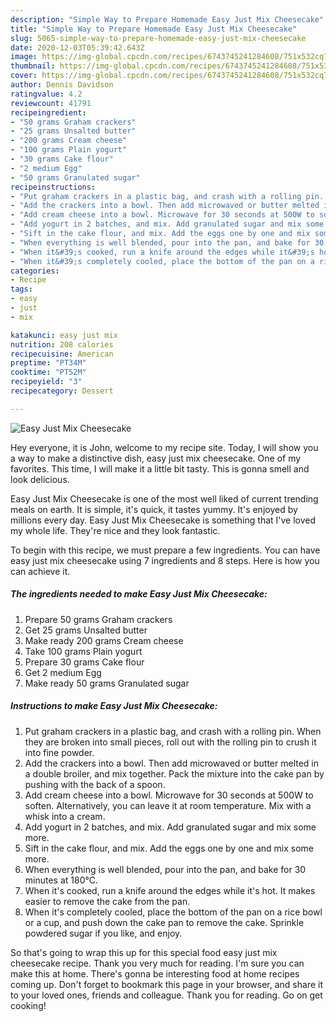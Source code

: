 ```yaml
---
description: "Simple Way to Prepare Homemade Easy Just Mix Cheesecake"
title: "Simple Way to Prepare Homemade Easy Just Mix Cheesecake"
slug: 5065-simple-way-to-prepare-homemade-easy-just-mix-cheesecake
date: 2020-12-03T05:39:42.643Z
image: https://img-global.cpcdn.com/recipes/6743745241284608/751x532cq70/easy-just-mix-cheesecake-recipe-main-photo.jpg
thumbnail: https://img-global.cpcdn.com/recipes/6743745241284608/751x532cq70/easy-just-mix-cheesecake-recipe-main-photo.jpg
cover: https://img-global.cpcdn.com/recipes/6743745241284608/751x532cq70/easy-just-mix-cheesecake-recipe-main-photo.jpg
author: Dennis Davidson
ratingvalue: 4.2
reviewcount: 41791
recipeingredient:
- "50 grams Graham crackers"
- "25 grams Unsalted butter"
- "200 grams Cream cheese"
- "100 grams Plain yogurt"
- "30 grams Cake flour"
- "2 medium Egg"
- "50 grams Granulated sugar"
recipeinstructions:
- "Put graham crackers in a plastic bag, and crash with a rolling pin. When they are broken into small pieces, roll out with the rolling pin to crush it into fine powder."
- "Add the crackers into a bowl. Then add microwaved or butter melted in a double broiler, and mix together. Pack the mixture into the cake pan by pushing with the back of a spoon."
- "Add cream cheese into a bowl. Microwave for 30 seconds at 500W to soften. Alternatively, you can leave it at room temperature. Mix with a whisk into a cream."
- "Add yogurt in 2 batches, and mix. Add granulated sugar and mix some more."
- "Sift in the cake flour, and mix. Add the eggs one by one and mix some more."
- "When everything is well blended, pour into the pan, and bake for 30 minutes at 180℃."
- "When it&#39;s cooked, run a knife around the edges while it&#39;s hot. It makes easier to remove the cake from the pan."
- "When it&#39;s completely cooled, place the bottom of the pan on a rice bowl or a cup, and push down the cake pan to remove the cake. Sprinkle powdered sugar if you like, and enjoy."
categories:
- Recipe
tags:
- easy
- just
- mix

katakunci: easy just mix 
nutrition: 208 calories
recipecuisine: American
preptime: "PT34M"
cooktime: "PT52M"
recipeyield: "3"
recipecategory: Dessert

---
```



![Easy Just Mix Cheesecake](https://img-global.cpcdn.com/recipes/6743745241284608/751x532cq70/easy-just-mix-cheesecake-recipe-main-photo.jpg)

Hey everyone, it is John, welcome to my recipe site. Today, I will show you a way to make a distinctive dish, easy just mix cheesecake. One of my favorites. This time, I will make it a little bit tasty. This is gonna smell and look delicious.

Easy Just Mix Cheesecake is one of the most well liked of current trending meals on earth. It is simple, it's quick, it tastes yummy. It's enjoyed by millions every day. Easy Just Mix Cheesecake is something that I've loved my whole life. They're nice and they look fantastic.




To begin with this recipe, we must prepare a few ingredients. You can have easy just mix cheesecake using 7 ingredients and 8 steps. Here is how you can achieve it.

<!--inarticleads1-->

##### The ingredients needed to make Easy Just Mix Cheesecake:

1. Prepare 50 grams Graham crackers
1. Get 25 grams Unsalted butter
1. Make ready 200 grams Cream cheese
1. Take 100 grams Plain yogurt
1. Prepare 30 grams Cake flour
1. Get 2 medium Egg
1. Make ready 50 grams Granulated sugar




<!--inarticleads2-->

##### Instructions to make Easy Just Mix Cheesecake:

1. Put graham crackers in a plastic bag, and crash with a rolling pin. When they are broken into small pieces, roll out with the rolling pin to crush it into fine powder.
1. Add the crackers into a bowl. Then add microwaved or butter melted in a double broiler, and mix together. Pack the mixture into the cake pan by pushing with the back of a spoon.
1. Add cream cheese into a bowl. Microwave for 30 seconds at 500W to soften. Alternatively, you can leave it at room temperature. Mix with a whisk into a cream.
1. Add yogurt in 2 batches, and mix. Add granulated sugar and mix some more.
1. Sift in the cake flour, and mix. Add the eggs one by one and mix some more.
1. When everything is well blended, pour into the pan, and bake for 30 minutes at 180℃.
1. When it&#39;s cooked, run a knife around the edges while it&#39;s hot. It makes easier to remove the cake from the pan.
1. When it&#39;s completely cooled, place the bottom of the pan on a rice bowl or a cup, and push down the cake pan to remove the cake. Sprinkle powdered sugar if you like, and enjoy.




So that's going to wrap this up for this special food easy just mix cheesecake recipe. Thank you very much for reading. I'm sure you can make this at home. There's gonna be interesting food at home recipes coming up. Don't forget to bookmark this page in your browser, and share it to your loved ones, friends and colleague. Thank you for reading. Go on get cooking!
